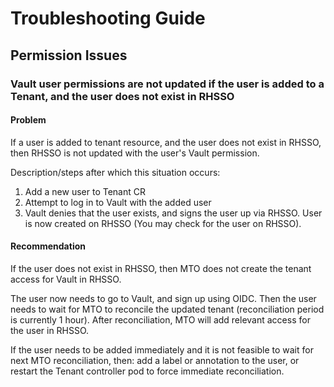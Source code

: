 # Troubleshooting Guide

## Permission Issues

### Vault user permissions are not updated if the user is added to a Tenant, and the user does not exist in RHSSO

#### Problem

If a user is added to tenant resource, and the user does not exist in RHSSO, then RHSSO is not updated with the user's Vault permission.

Description/steps after which this situation occurs:

1. Add a new user to Tenant CR
2. Attempt to log in to Vault with the added user
3. Vault denies that the user exists, and signs the user up via RHSSO. User is now created on RHSSO (You may check for the user on RHSSO).

#### Recommendation

If the user does not exist in RHSSO, then MTO does not create the tenant access for Vault in RHSSO.

The user now needs to go to Vault, and sign up using OIDC. Then the user needs to wait for MTO to reconcile the updated tenant (reconciliation period is currently 1 hour). After reconciliation, MTO will add relevant access for the user in RHSSO.

If the user needs to be added immediately and it is not feasible to wait for next MTO reconciliation, then: add a label or annotation to the user, or restart the Tenant controller pod to force immediate reconciliation.